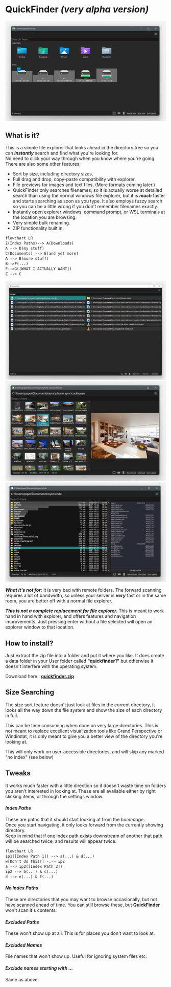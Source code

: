 # QuickFinder _(very alpha version)_
![homepage](https://github.com/pxp888/quickfinder/blob/main/resources/qf0.png)

## What is it? 
This is a simple file explorer that looks ahead in the directory tree so you can **_instantly_** search and find what you're looking for.  
No need to click your way through when you know where you're going.  
There are also some other features: 
* Sort by size, including directory sizes.  
* Full drag and drop, copy-paste compatibility with explorer.  
* File previews for images and text files. (More formats coming later.)
* QuickFinder only searches filenames, so it is actually worse at detailed search than using the normal windows file explorer, but it is **_much_** faster and starts searching as soon as you type.  It also employs fuzzy search so you can be a little wrong if you don't remember filenames exactly.  
* Instantly open explorer windows, command prompt, or WSL terminals at the location you are browsing.  
* Very simple bulk renaming.  
* ZIP functionality built in.  

```mermaid
flowchart LR
Z(Index Paths)--> A(Downloads)
A --> D(my stuff)
C(Documents) --> E(and yet more)
A --> B(more stuff)
B-->F(...)
F-->G([WHAT I ACTUALLY WANT])
Z --> C
```

![iconview](https://github.com/pxp888/quickfinder/blob/main/resources/qf4.png)
![iconview](https://github.com/pxp888/quickfinder/blob/main/resources/qf1.png)
![listview](https://github.com/pxp888/quickfinder/blob/main/resources/qf3.png)


***What it's not for:*** It is very bad with remote folders.  The forward scanning requires a lot of bandwidth, so unless your server is **_very_** fast or in the same room, you are better off with a normal file explorer.  

***This is not a complete replacement for file explorer.***  This is meant to work hand in hand with explorer, and offers features and navigation improvements.  Just pressing enter without a file selected will open an explorer window to that location.  

## How to install?  
Just extract the zip file into a folder and put it where you like.  It does create a data folder in your User folder called **"quickfinder1"** but otherwise it doesn't interfere with the operating system.  

Download here : [**quickfinder.zip**](https://github.com/pxp888/quickfinder/releases/download/v1.2.7/quickfinder.zip)

## Size Searching
The size sort feature doesn't just look at files in the current directory, it looks all the way down the file system and show the size of each directory in full.  

This can be time consuming when done on very large directories.  This is not meant to replace excellent visualization tools like Grand Perspective or Windirstat, it is only meant to give you a better view of the directory you're looking at.  

This will only work on user-accessible directories, and will skip any marked "no index" (see below)

## Tweaks
It works much faster with a little direction so it doesn't waste time on folders you aren't interested in looking at.  These are all available either by right clicking items, or through the settings window.  
#### _Index Paths_
These are paths that it should start looking at from the _homepage_.  
Once you start navigating, it only looks forward from the currently showing directory.  
Keep in mind that if one index path exists downstream of another that path will be searched twice, and results will appear twice.  

~~~mermaid
flowchart LR
ip1([Index Path 1]) --> a(...) & d(...)
w[Don't do this!] -.-> ip2
a --> ip2([Index Path 2])
ip2 --> b(...) & c(...)
d --> e(...) & f(...)
~~~

#### _No Index Paths_
These are directories that you may want to browse occasionally, but not have scanned ahead of time.  You can still browse these, but **QuickFinder** won't scan it's contents.  
#### _Excluded Paths_
These won't show up at all.  This is for places you don't want to look at.  
#### _Excluded Names_
File names that won't show up.  Useful for ignoring system files etc.  
#### _Exclude names starting with ..._
Same as above.  


